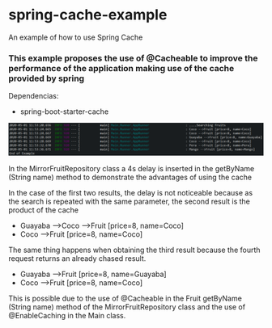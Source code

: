 # spring-cache-example
An example of how to use Spring Cache

<h3>This example proposes the use of @Cacheable to improve the performance of the application making use of the cache provided by spring</h3>
Dependencias:
<ul>
<li>spring-boot-starter-cache</li>
</ul>
<img src="cache.png" />
<p>In the MirrorFruitRepository class a 4s delay is inserted in the getByName (String name) method to demonstrate the advantages of using the cache</p>
<p>In the case of the first two results, the delay is not noticeable because as the search is repeated with the same parameter, the second result is the product of the cache</p>
<ul>
<li>Guayaba -->Coco -->Fruit [price=8, name=Coco]</li>
<li>Coco -->Fruit [price=8, name=Coco]</li>
</ul>
<p>The same thing happens when obtaining the third result because the fourth request returns an already chased result.</p>
<ul>
<li>Guayaba -->Fruit [price=8, name=Guayaba]</li>
<li>Coco -->Fruit [price=8, name=Coco]</li>
</ul>

<p>This is possible due to the use of @Cacheable in the Fruit getByName (String name) method of the MirrorFruitRepository class and the use of @EnableCaching in the Main class.</p>
